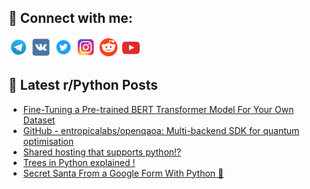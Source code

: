 ## 🔎 Connect with me:
[<img src="https://github.com/bullbesh/bullbesh/blob/main/images/Telegram.png" width="32" height="32" />](https://t.me/bullbesh)
[<img src="https://github.com/bullbesh/bullbesh/blob/main/images/VK.png" width="32" height="32" />](https://vk.com/bullbesh)
[<img src="https://github.com/bullbesh/bullbesh/blob/main/images/Twitter.png" width="32" height="32" />](https://twitter.com/bullbesh1)
[<img src="https://github.com/bullbesh/bullbesh/blob/main/images/Instagram.png" width="32" height="32" />](https://www.instagram.com/bullbesh)
[<img src="https://github.com/bullbesh/bullbesh/blob/main/images/Reddit.png" width="32" height="32" />](https://www.reddit.com/user/bullbesh)
[<img src="https://github.com/bullbesh/bullbesh/blob/main/images/YouTube.png" width="32" height="32" />](https://www.youtube.com/channel/UCtfjRs6uzgq5mfm8S06WTcg)

## 📕 Latest r/Python Posts
<!-- BLOG-POST-LIST:START -->
- [Fine-Tuning a Pre-trained BERT Transformer Model For Your Own Dataset](https://www.reddit.com/r/Python/comments/110f1mm/finetuning_a_pretrained_bert_transformer_model/)
- [GitHub - entropicalabs/openqaoa: Multi-backend SDK for quantum optimisation](https://www.reddit.com/r/Python/comments/110erdo/github_entropicalabsopenqaoa_multibackend_sdk_for/)
- [Shared hosting that supports python!?](https://www.reddit.com/r/Python/comments/110e9d6/shared_hosting_that_supports_python/)
- [Trees in Python explained !](https://www.reddit.com/r/Python/comments/110cekn/trees_in_python_explained/)
- [Secret Santa From a Google Form With Python 🎅](https://www.reddit.com/r/Python/comments/110bq8m/secret_santa_from_a_google_form_with_python/)
<!-- BLOG-POST-LIST:END -->
